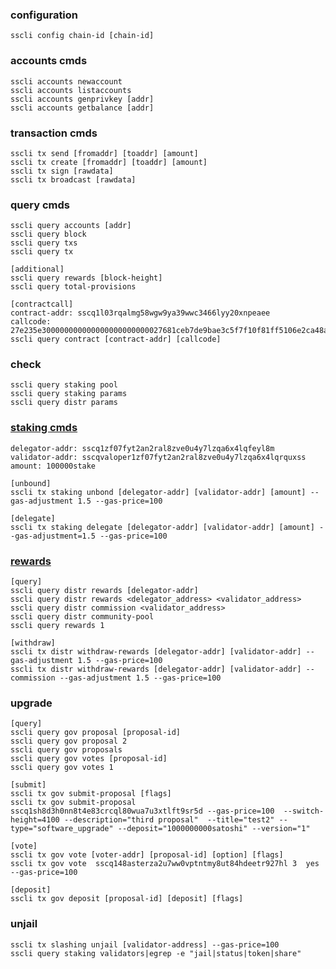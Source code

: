 ### configuration
    sscli config chain-id [chain-id]

### accounts cmds
    sscli accounts newaccount
    sscli accounts listaccounts
    sscli accounts genprivkey [addr]
    sscli accounts getbalance [addr]

### transaction cmds
    sscli tx send [fromaddr] [toaddr] [amount]
    sscli tx create [fromaddr] [toaddr] [amount]
    sscli tx sign [rawdata]
    sscli tx broadcast [rawdata]

### query cmds
```
sscli query accounts [addr]
sscli query block
sscli query txs
sscli query tx

[additional]
sscli query rewards [block-height]
sscli query total-provisions

[contractcall]
contract-addr: sscq1l03rqalmg58wgw9ya39wwc3466lyy20xnpeaee
callcode: 27e235e300000000000000000000000027681ceb7de9bae3c5f7f10f81ff5106e2ca48a7
sscli query contract [contract-addr] [callcode]
```
### check
    sscli query staking pool
    sscli query staking params
    sscli query distr params

### [staking cmds](https://github.com/deep2chain/sscq/blob/master/x/staking/client/cli/tx.go)
    delegator-addr: sscq1zf07fyt2an2ral8zve0u4y7lzqa6x4lqfeyl8m
    validator-addr: sscqvaloper1zf07fyt2an2ral8zve0u4y7lzqa6x4lqrquxss
    amount: 100000stake
    
    [unbound]
    sscli tx staking unbond [delegator-addr] [validator-addr] [amount] --gas-adjustment 1.5 --gas-price=100

    [delegate]
    sscli tx staking delegate [delegator-addr] [validator-addr] [amount] --gas-adjustment=1.5 --gas-price=100
### [rewards](https://github.com/deep2chain/sscq/blob/master/x/distribution/client/cli/tx.go)
    [query]
    sscli query distr rewards [delegator-addr]
    sscli query distr rewards <delegator_address> <validator_address>
    sscli query distr commission <validator_address>
    sscli query distr community-pool
    sscli query rewards 1

    [withdraw]
    sscli tx distr withdraw-rewards [delegator-addr] [validator-addr] --gas-adjustment 1.5 --gas-price=100
    sscli tx distr withdraw-rewards [delegator-addr] [validator-addr] --commission --gas-adjustment 1.5 --gas-price=100

### upgrade
```
[query]
sscli query gov proposal [proposal-id]
sscli query gov proposal 2
sscli query gov proposals
sscli query gov votes [proposal-id] 
sscli query gov votes 1

[submit]
sscli tx gov submit-proposal [flags]
sscli tx gov submit-proposal sscq1sh8d3h0nn8t4e83crcql80wua7u3xtlft9sr5d --gas-price=100  --switch-height=4100 --description="third proposal"  --title="test2" --type="software_upgrade" --deposit="1000000000satoshi" --version="1"

[vote]
sscli tx gov vote [voter-addr] [proposal-id] [option] [flags]
sscli tx gov vote  sscq148asterza2u7ww0vptntmy8ut84hdeetr927hl 3  yes --gas-price=100 

[deposit]
sscli tx gov deposit [proposal-id] [deposit] [flags]
```
### unjail
```
sscli tx slashing unjail [validator-address] --gas-price=100
sscli query staking validators|egrep -e "jail|status|token|share"
```